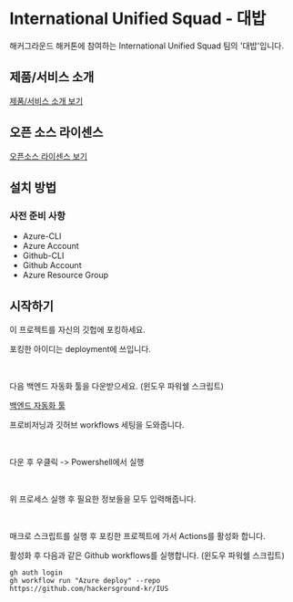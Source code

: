 # International Unified Squad - 대밥

해커그라운드 해커톤에 참여하는 International Unified Squad 팀의 '대밥'입니다.

## 제품/서비스 소개

<!-- 아래 링크는 지우지 마세요 -->
[제품/서비스 소개 보기](TOPIC.md)
<!-- 위 링크는 지우지 마세요 -->

## 오픈 소스 라이센스

<!-- 아래 링크는 지우지 마세요 -->
[오픈소스 라이센스 보기](./LICENSE)
<!-- 위 링크는 지우지 마세요 -->

## 설치 방법

### 사전 준비 사항

* Azure-CLI
* Azure Account
* Github-CLI
* Github Account
* Azure Resource Group

## 시작하기
이 프로젝트를 자신의 깃헙에 포킹하세요.

포킹한 아이디는 deployment에 쓰입니다.

<br>

다음 백엔드 자동화 툴을 다운받으세요.  (윈도우 파워쉘 스크립트)

[백엔드 자동화 툴](./auto-deploy-project.ps1)

프로비저닝과 깃허브 workflows 세팅을 도와줍니다.

<br>

다운 후 우클릭 -> Powershell에서 실행

<br>

위 프로세스 실행 후 필요한 정보들을 모두 입력해줍니다.

<br>

매크로 스크립트를 실행 후 포킹한 프로젝트에 가서 Actions를 활성화 합니다.

활성화 후 다음과 같은 Github workflows를 실행합니다. (윈도우 파워쉘 스크립트)

```
gh auth login
gh workflow run "Azure deploy" --repo https://github.com/hackersground-kr/IUS
```